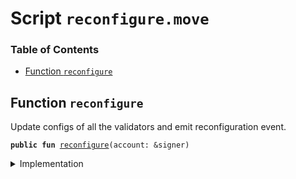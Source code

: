 
<a name="SCRIPT"></a>

# Script `reconfigure.move`

### Table of Contents

-  [Function `reconfigure`](#SCRIPT_reconfigure)



<a name="SCRIPT_reconfigure"></a>

## Function `reconfigure`

Update configs of all the validators and emit reconfiguration event.


<pre><code><b>public</b> <b>fun</b> <a href="#SCRIPT_reconfigure">reconfigure</a>(account: &signer)
</code></pre>



<details>
<summary>Implementation</summary>


<pre><code><b>fun</b> <a href="#SCRIPT_reconfigure">reconfigure</a>(account: &signer) {
    <b>let</b> assoc_root_role = <a href="../../modules/doc/Roles.md#0x1_Roles_extract_privilege_to_capability">Roles::extract_privilege_to_capability</a>&lt;LibraRootRole&gt;(account);
    <a href="../../modules/doc/LibraSystem.md#0x1_LibraSystem_update_and_reconfigure">LibraSystem::update_and_reconfigure</a>(&assoc_root_role);
    <a href="../../modules/doc/Roles.md#0x1_Roles_restore_capability_to_privilege">Roles::restore_capability_to_privilege</a>(account, assoc_root_role);
}
</code></pre>



</details>
